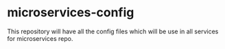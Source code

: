 # microservices-config
This repository will have all the config files which will be use in all services for microservices repo.
